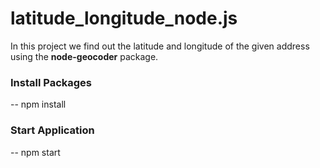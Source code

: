 # latitude_longitude_node.js

In this project we find out the latitude and longitude of the given address using the <b>node-geocoder</b> package.

### Install Packages

-- npm install

### Start Application

-- npm start
